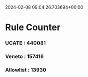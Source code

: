2024-02-08 09:04:26.703694+00:00
# Rule Counter 
 ### UCATE : 440081

 ### Veneto : 157416

 ### Allowlist : 13930